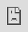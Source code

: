```yaml
---
layout: post
date:   2021-01-01
image: "/conflict_urbanism_sp2021/images/csr_thumbnail.png"
title:  "Iraq Marshlands and the Migration of the Marsh Arabs"
author: "Farah Alkhoury, Aditi Shetye"
---
```


#### **The Ma'dān of the Iraqi Marshlands**  

!["Reed houses, Iraq marshes 1978" by Paul Dober is licensed with CC BY 3.0. ](/conflict_urbanism_sp2021/images/Iraq_Maps/Reed_houses,_Iraq_marshes_1978.jpg)

Once known as the largest wetland system in Western Eurasia, the Iraqi marshlands consist of distinct but adjacent marshes, the *Central Marshes*, *Hawaizah Marshes* and *Hammar Marshes*, providing habitats for several Marsh Arab tribes and a variety of non-human populations.  

Located between the Tigris and Euphrates rivers in Southern Iraq, the marshlands are aquatic landscapes that are historically inhabited by the Marsh Arabs, also known as Ma'dān. Living in homes on floating islands, both made up of reeds, the livelihood of the Ma'dān consisted of fishing, rice cultivation and breeding livestock, and was highly in tuned to flood environments of the marshlands.  

The unique geographical location of their habitat, however, made them vulnerable to exploitation for agricultural irrigation and oil exploration within the country, as well as hydro-infrastructural operations in neighboring countries. Since the 1950s, several tribes of the Marsh Arabs or Ma'dān have been marginalized, through the process of modernization, eliminating the way of life that they have relied on for decades.  



->***Environmental Refugee***  
- People who had to leave their habitat, temporarily or permanently, because of a potential environmental hazard or disruption in their life-supporting ecosystems.  
El-Hinnawai (1985)  

- Persons who no longer gain a secure livelihood in their traditional homelands because of what are primarily environmental factors of unusual scope.  
Meyers & Kent (1995,18)<-  

Enter text here about the definition.  







Write **words in bold** like this.  

Italics are *similar* and are formatted like this.  

To make a paragraph break you need to add two spaces at the end of your line before going to the next line.  

See this is now a new paragraph.  

Lists are easy:
1. they can be ordered
1. like this
1. notice that the numbers are automatically ordered
  1. use two spaces in front to indent

Or they can just be bullet points:
- like this
* or like this
  - use two spaces
  - to have nested lists

Use Author-Date parenthetical citations following Chicago Manual of Style conventions throughout your document, and add a works cited at the bottom of your post. See Author-Date quick guide [here](https://www-chicagomanualofstyle-org.ezproxy.cul.columbia.edu/tools_citationguide/citation-guide-2.html) for citation conventions.  

To include hyperlinks format them like this [text of link](http://c4sr.columbia.edu/).  

To embed images first ensure that the file is at least 740px wide. Then place the image file in a folder named for your group in the images folder. Then link to that image using the format here, but replace the file path with the name of your group's folder and appropriate image file name:  

![description of image](/conflict_urbanism_sp2021/images/sample_image.png)

If you want to include html files (i.e. an interactive map) host these via your personal github page, and then you can embed them in your document with a iframe. The format looks like this:  

<div class="iframe-column"><iframe src="https://player.vimeo.com/video/290575503?title=0&byline=0&portrait=0" style="position:absolute;top:0;left:0;width:100%;height:100%;" frameborder="0"></iframe></div>  


All you need to do to use one is replace the url that is between the two " ". Here is an iframe of mapbox tiles:  

<div class="iframe-column"><iframe src="https://api.mapbox.com/styles/v1/mapbox/satellite-v9.html?title=true&access_token=pk.eyJ1IjoibWFwYm94IiwiYSI6ImNpejY4NDg1bDA1cjYzM280NHJ5NzlvNDMifQ.d6e-nNyBDtmQCVwVNivz7A#2/0/0" style="position:absolute;top:0;left:0;width:100%;height:100%;" frameborder="0"></iframe></div>
